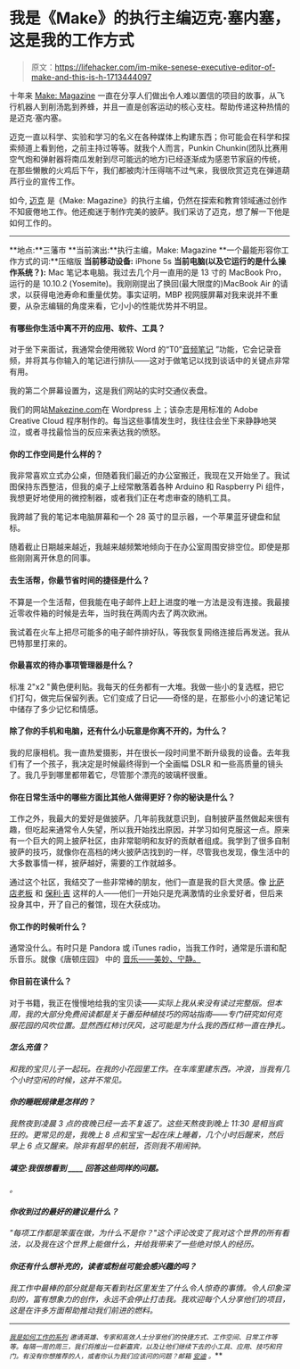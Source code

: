 # 我是《Make》的执行主编迈克·塞内塞，这是我的工作方式

> 原文：<https://lifehacker.com/im-mike-senese-executive-editor-of-make-and-this-is-h-1713444097>

十年来 [Make: Magazine](http://makezine.com/) 一直在分享人们做出令人难以置信的项目的故事，从飞行机器人到削汤匙到养蜂，并且一直是创客运动的核心支柱。帮助传递这种热情的是迈克·塞内塞。



迈克一直以科学、实验和学习的名义在各种媒体上构建东西；你可能会在科学和探索频道上看到他，之前主持过等等。就我个人而言，Punkin Chunkin(团队比赛用空气炮和弹射器将南瓜发射到尽可能远的地方)已经逐渐成为感恩节家庭的传统，在那些懒散的火鸡后下午，我们都被肉汁压得喘不过气来，我很欣赏迈克在弹道葫芦行业的宣传工作。

如今, [迈克](https://twitter.com/msenese) 是《Make: Magazine》的执行主编，仍然在探索和教育领域通过创作不知疲倦地工作。他还痴迷于制作完美的披萨。我们采访了迈克，想了解一下他是如何工作的。

* * *

**地点:**三藩市
**当前演出:**执行主编，Make: Magazine
**一个最能形容你工作方式的词:**压缩版
**当前移动设备:** iPhone 5s
**当前电脑(以及它运行的是什么操作系统？):** Mac 笔记本电脑。我过去几个月一直用的是 13 寸的 MacBook Pro，运行的是 10.10.2 (Yosemite)。我刚刚提出了换回(最大限度的)MacBook Air 的请求，以获得电池寿命和重量优势。事实证明，MBP 视网膜屏幕对我来说并不重要，从杂志编辑的角度来看，它小小的性能优势并不明显。

#### 有哪些你生活中离不开的应用、软件、工具？

对于坐下来面试，我通常会使用微软 Word 的“T0”[音频笔记](https://support.office.com/en-us/article/Record-audio-notes-51a0ac4c-8972-4180-8286-c05457d34b09) ”功能，它会记录音频，并将其与你输入的笔记进行排队——这对于做笔记以找到谈话中的关键点非常有用。

我的第二个屏幕设置为，这是我们网站的实时交通仪表盘。

我们的网站[Makezine.com](http://makezine.com/)在 Wordpress 上；该杂志是用标准的 Adobe Creative Cloud 程序制作的。每当这些事情发生时，我往往会坐下来静静地哭泣，或者寻找最恰当的反应来表达我的愤怒。

#### 你的工作空间是什么样的？

我非常喜欢立式办公桌，但随着我们最近的办公室搬迁，我现在又开始坐了。我试图保持东西整洁，但我的桌子上经常散落着各种 Arduino 和 Raspberry Pi 组件，我想更好地使用的微控制器，或者我们正在考虑审查的随机工具。

我跨越了我的笔记本电脑屏幕和一个 28 英寸的显示器，一个苹果蓝牙键盘和鼠标。

随着截止日期越来越近，我越来越频繁地倾向于在办公室周围安排空位。即使是那些刚刚离开休息的同事。

#### 去生活帮，你最节省时间的捷径是什么？

不算是一个生活帮，但我能在电子邮件上赶上进度的唯一方法是没有连接。我最接近零收件箱的时候是去年，当时我在两周内去了两次欧洲。

我试着在火车上把尽可能多的电子邮件排好队，等我恢复网络连接后再发送。我从巴特那里打来的。

#### 你最喜欢的待办事项管理器是什么？

标准 2"x2 "黄色便利贴。我每天的任务都有一大堆。我做一些小的复选框，把它们打勾，做完后保留列表。它们变成了日记——奇怪的是，在那些小小的速记笔记中储存了多少记忆和情感。

#### 除了你的手机和电脑，还有什么小玩意是你离不开的，为什么？

我的尼康相机。我一直热爱摄影，并在很长一段时间里不断升级我的设备。去年我们有了一个孩子，我决定是时候最终得到一个全画幅 DSLR 和一些高质量的镜头了。我几乎到哪里都带着它，尽管那个漂亮的玻璃杯很重。

#### 你在日常生活中的哪些方面比其他人做得更好？你的秘诀是什么？

工作之外，我最大的爱好是做披萨。几年前我就意识到，自制披萨虽然做起来很有趣，但吃起来通常令人失望，所以我开始找出原因，并学习如何克服这一点。原来有一个巨大的网上披萨社区，由非常聪明和友好的贡献者组成。我学到了很多自制披萨的技巧，就像你在高档的烤火披萨店找到的一样，尽管我也发现，像生活中的大多数事情一样，披萨越好，需要的工作就越多。

通过这个社区，我结交了一些非常棒的朋友，他们一直是我的巨大灵感。像 [比萨店老板](http://thepizzahacker.com/) 和 [保利·吉](http://pauliegee.com/) 这样的人——他们一开始只是充满激情的业余爱好者，但后来投身其中，开了自己的餐馆，现在大获成功。

#### 你工作的时候听什么？

通常没什么。有时只是 Pandora 或 iTunes radio，当我工作时，通常是乐谱和配乐音乐。就像《唐顿庄园》 中的 [音乐——美妙、宁静。](https://www.youtube.com/watch?v=n7ULKKJ5UpI)

#### 你目前在读什么？

对于书籍，我正在慢慢地给我的宝贝读[](http://www.amazon.com/The-Hobbit-J-R-R-Tolkien/dp/0618968636?asc_campaign=InlineText&asc_refurl=https://lifehacker.com/im-mike-senese-executive-editor-of-make-and-this-is-h-1713444097&asc_source=&tag=kinjalifehackerlink-20)*——实际上我从来没有读过完整版。但本周，我的大部分免费阅读都是关于番茄种植技巧的网站指南——专门研究如何克服花园的风吹位置。显然西红柿讨厌风，这可能是为什么我的西红柿一直在挣扎。*

#### ***怎么充值？***

*和我的宝贝儿子一起玩。在我的小花园里工作。在车库里建东西。冲浪，当我有几个小时空闲的时候，这并不常见。*

#### *你的睡眠规律是怎样的？*

*我熬夜到凌晨 3 点的夜晚已经一去不复返了。这些天熬夜到晚上 11:30 是相当疯狂的。更常见的是，我晚上 8 点和宝宝一起在床上睡着，几个小时后醒来，然后早上 6 点又醒来。除非有超早的航班，否则我不用闹钟。*

#### *填空:我很想看到 ____ 回答这些同样的问题。*

*。*

#### *你收到过的最好的建议是什么？*

*"每项工作都是笨蛋在做，为什么不是你？"这个评论改变了我对这个世界的所有看法，以及我在这个世界上能做什么，并给我带来了一些绝对惊人的经历。*

#### *你还有什么想补充的，读者或粉丝可能会感兴趣的吗？*

*我工作中最棒的部分就是每天看到社区里发生了什么令人惊奇的事情。令人印象深刻的，富有想象力的创作，永远不会停止打击我。我欢迎每个人分享他们的项目，这是在许多方面帮助推动我们前进的燃料。* 

* * *

*<small></small>*[<small>*我是如何工作的系列*</small>](http://lifehacker.com/how-i-work/) <small>*邀请英雄、专家和高效人士分享他们的快捷方式、工作空间、日常工作等等。每隔一周的周三，我们将推出一位新嘉宾，以及让他们继续下去的小工具、应用、技巧和窍门。有没有你想推荐的人，或者你认为我们应该问的问题？邮箱*</small> [<small>*安迪*</small>](mailto:andy@lifehacker.com) <small>*。*</small>**
